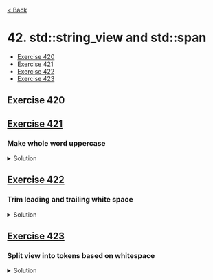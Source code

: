 [< Back](README.md)

# 42. std::string_view and std::span

* [Exercise 420](#exercise-420)
* [Exercise 421](#exercise-421)
* [Exercise 422](#exercise-422)
* [Exercise 423](#exercise-423)

## Exercise 420

## [Exercise 421][1]
### Make whole word uppercase

<details>
   <summary>Solution</summary>

```cpp
std::string to_upper(std::string_view word) {
  unused(word);
  std::string ret;
  ret.resize(word.size());
  std::transform(word.begin(), word.end(), ret.begin(), ::toupper);
  return ret;
}
```
</details>

## [Exercise 422][1]
### Trim leading and trailing white space

<details>
   <summary>Solution</summary>

```cpp
std::string trim(std::string_view view) {
  auto start_it = std::find_if_not(view.begin(), view.end(), ::isspace);
  auto end_it = std::find_if_not(view.rbegin(), view.rend(), ::isspace);
  auto dist = std::distance(start_it, end_it.base());
  return { start_it, static_cast<size_t>(dist) };
}
```
</details>

## [Exercise 423][1]
### Split view into tokens based on whitespace

<details>
   <summary>Solution</summary>

```cpp
std::vector<std::string> split(std::string_view view) {
  std::vector<std::string> tokens;

  auto start = view.begin();
  const auto stop = view.end();

  while (start < stop) {
    auto start_word = std::find_if_not(start, stop, ::isspace);
    auto end_word = std::find_if(start_word, stop, ::isspace);
    auto dist = std::distance(start_word, end_word);
    tokens.emplace_back(start_word, dist);
    start = end_word;
  }

  return tokens;
}
```
</details>

[1]: 42_exercises.cpp
